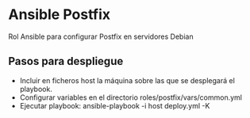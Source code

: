 # Ansible Postfix
Rol Ansible para configurar Postfix en servidores Debian

## Pasos para despliegue

   * Incluir en ficheros host la máquina sobre las que se desplegará el playbook.
   * Configurar variables en el directorio roles/postfix/vars/common.yml
   * Ejecutar playbook: ansible-playbook -i host deploy.yml -K